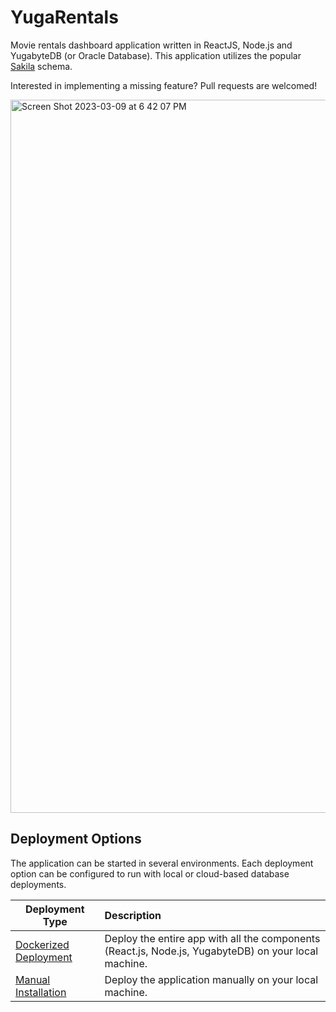 # YugaRentals

Movie rentals dashboard application written in ReactJS, Node.js and YugabyteDB (or Oracle Database). This application utilizes the popular [Sakila](https://github.com/jOOQ/sakila) schema.

Interested in implementing a missing feature? Pull requests are welcomed!

<img width="1141" alt="Screen Shot 2023-03-09 at 6 42 07 PM" src="https://user-images.githubusercontent.com/2041330/224209662-31d385eb-5f8d-442d-ba34-23f453c7b37e.png">

## Deployment Options

The application can be started in several environments. Each deployment option can be configured to run with local or cloud-based database deployments.

| Deployment Type                                     | Description                                                                                          |
| --------------------------------------------------- | :--------------------------------------------------------------------------------------------------- |
| [Dockerized Deployment](local_deployment_docker.md) | Deploy the entire app with all the components (React.js, Node.js, YugabyteDB) on your local machine. |
| [Manual Installation](local_deployment.md)          | Deploy the application manually on your local machine.                                               |
